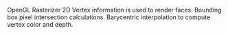 OpenGL Rasterizer 2D
Vertex information is used to render faces.
Bounding box pixel intersection calculations.
Barycentric interpolation to compute vertex color and depth.
